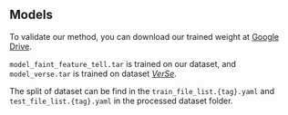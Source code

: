 ## Models

To validate our method, you can download our trained weight at [Google Drive](https://drive.google.com/drive/folders/1BON94daDQZTr7of-dgIp4fpD167p4kk2?usp=share_link).

`model_faint_feature_tell.tar` is trained on our dataset, and `model_verse.tar` is trained on dataset [*VerSe*](https://github.com/anjany/verse).

The split of dataset can be find in the `train_file_list.{tag}.yaml` and `test_file_list.{tag}.yaml` in the processed dataset folder.